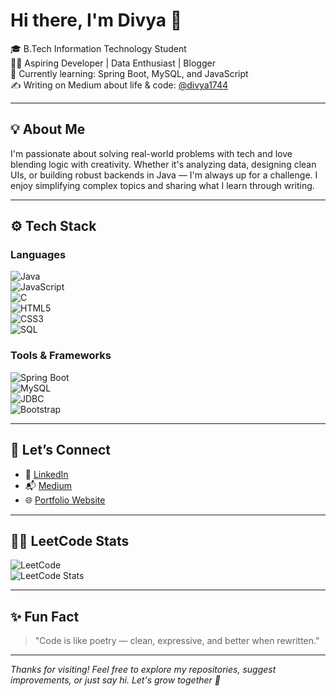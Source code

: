 # Hi there, I'm Divya 👋

🎓 B.Tech Information Technology Student  
👩‍💻 Aspiring Developer | Data Enthusiast | Blogger  
🌱 Currently learning: Spring Boot, MySQL, and JavaScript  
✍️ Writing on Medium about life & code: [@divya1744](https://medium.com/@divya1744)

---

## 💡 About Me

I'm passionate about solving real-world problems with tech and love blending logic with creativity. Whether it's analyzing data, designing clean UIs, or building robust backends in Java — I'm always up for a challenge. I enjoy simplifying complex topics and sharing what I learn through writing.

---

## ⚙️ Tech Stack

### Languages  
![Java](https://img.shields.io/badge/Java-007396?style=for-the-badge&logo=java&logoColor=white)  
![JavaScript](https://img.shields.io/badge/JavaScript-F7DF1E?style=for-the-badge&logo=javascript&logoColor=black)  
![C](https://img.shields.io/badge/C-00599C?style=for-the-badge&logo=c&logoColor=white)  
![HTML5](https://img.shields.io/badge/HTML5-E34F26?style=for-the-badge&logo=html5&logoColor=white)  
![CSS3](https://img.shields.io/badge/CSS3-1572B6?style=for-the-badge&logo=css3&logoColor=white)  
![SQL](https://img.shields.io/badge/SQL-4479A1?style=for-the-badge&logo=postgresql&logoColor=white)

### Tools & Frameworks  
![Spring Boot](https://img.shields.io/badge/Spring%20Boot-6DB33F?style=for-the-badge&logo=spring-boot&logoColor=white)  
![MySQL](https://img.shields.io/badge/MySQL-4479A1?style=for-the-badge&logo=mysql&logoColor=white)  
![JDBC](https://img.shields.io/badge/JDBC-003B57?style=for-the-badge&logo=oracle&logoColor=white)  
![Bootstrap](https://img.shields.io/badge/Bootstrap-563D7C?style=for-the-badge&logo=bootstrap&logoColor=white)

---

## 🔗 Let’s Connect

- 💼 [LinkedIn](https://www.linkedin.com/in/divya1744/)  
- 📬 [Medium](https://medium.com/@divya1744)  
- 🌐 [Portfolio Website](https://divya1744.github.io/Portfolio/)

---

## 🧑‍💻 LeetCode Stats

![LeetCode](https://img.shields.io/badge/LeetCode-Solved%20Problems%20%7C%20%7BYour%20Count%7D-brightgreen)  
![LeetCode Stats](https://leetcard.jacoblin.cool/yourusername?theme=light&font=robot)

---

## ✨ Fun Fact

> "Code is like poetry — clean, expressive, and better when rewritten."

---

_Thanks for visiting! Feel free to explore my repositories, suggest improvements, or just say hi. Let's grow together 🚀_
